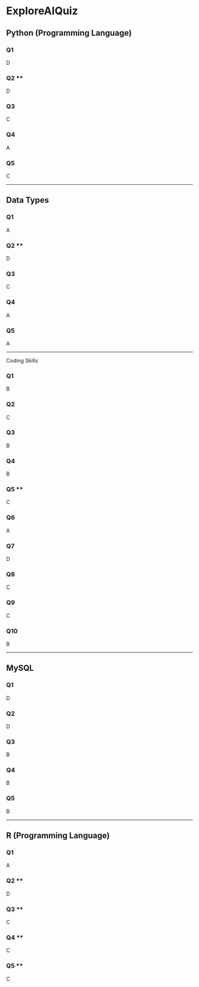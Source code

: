 # ExploreAIQuiz

## Python (Programming Language)

### Q1
D

### Q2 **
D

### Q3
C

### Q4
A

### Q5
C

-----------------------------------------------------------

## Data Types

### Q1
A

### Q2 **
D

### Q3
C

### Q4
A

### Q5
A

-----------------------------------------------------------

Coding Skills

### Q1
B

### Q2
C

### Q3
B

### Q4
B

### Q5 **
C

### Q6
A

### Q7
D

### Q8
C

### Q9
C

### Q10
B

-----------------------------------------------------------

## MySQL

### Q1
D

### Q2
D

### Q3
B

### Q4
B

### Q5
B

-----------------------------------------------------------

## R (Programming Language)

### Q1
A

### Q2 **
D

### Q3 **
C

### Q4 **
C

### Q5 **
C
